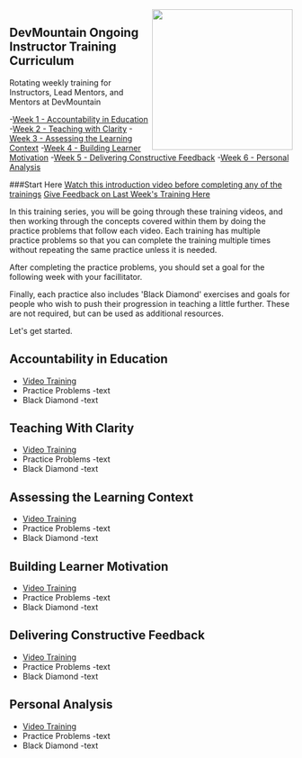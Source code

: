 <img src="https://devmounta.in/img/logowhiteblue.png" width="250" align="right">


## DevMountain Ongoing Instructor Training Curriculum
Rotating weekly training for Instructors, Lead Mentors, and Mentors at DevMountain



-[Week 1 - Accountability in Education](#week1)
-[Week 2 - Teaching with Clarity](#week2)
-[Week 3 - Assessing the Learning Context](#week3)
-[Week 4 - Building Learner Motivation](#week4)
-[Week 5 - Delivering Constructive Feedback](#week5)
-[Week 6 - Personal Analysis](#week6)

###Start Here
[Watch this introduction video before completing any of the trainings](http://youtube.com)
[Give Feedback on Last Week's Training Here](http://youtube.com)

In this training series, you will be going through these training videos, and then working through the concepts covered within them by doing the practice problems that follow each video. Each training has multiple practice problems so that you can complete the training multiple times without repeating the same practice unless it is needed.

After completing the practice problems, you should set a goal for the following week with your facillitator. 

Finally, each practice also includes 'Black Diamond' exercises and goals for people who wish to push their progression in teaching a little further. These are not required, but can be used as additional resources. 

Let's get started. 

## <a name="week1"></a> Accountability in Education
- [Video Training](http://youtube.com)
- Practice Problems
	-text
- Black Diamond
	-text

## <a name="week2"></a> Teaching With Clarity
- [Video Training](http://youtube.com)
- Practice Problems
	-text
- Black Diamond
	-text

## <a name="week3"></a> Assessing the Learning Context
- [Video Training](http://youtube.com)
- Practice Problems
	-text
- Black Diamond
	-text

## <a name="week4"></a> Building Learner Motivation
- [Video Training](http://youtube.com)
- Practice Problems
	-text
- Black Diamond
	-text

## <a name="week5"></a> Delivering Constructive Feedback
- [Video Training](http://youtube.com)
- Practice Problems
	-text
- Black Diamond
	-text

## <a name="week6"></a> Personal Analysis
- [Video Training](http://youtube.com)
- Practice Problems
	-text
- Black Diamond
	-text
